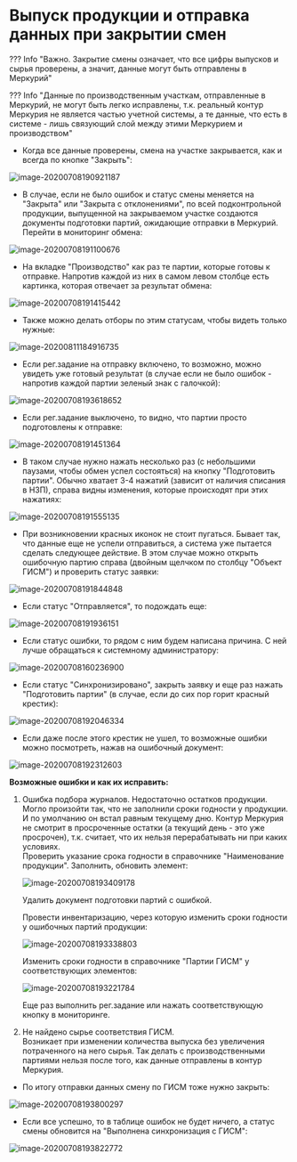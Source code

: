 # Выпуск продукции и отправка данных при закрытии смен

??? Info "Важно.  Закрытие смены означает, что все цифры выпусков и сырья проверены, а значит, данные могут быть отправлены в Меркурий"

??? Info "Данные по производственным участкам, отправленные в Меркурий, не могут быть легко исправлены, т.к. реальный контур Меркурия не является частью учетной системы, а те данные, что есть в системе - лишь связующий слой между этими Меркурием и производством"

- Когда все данные проверены, смена на участке закрывается, как и всегда по кнопке "Закрыть":

![image-20200708190921187](ProductionOutput.assets/image-20200708190921187.png)

- В случае, если не было ошибок и статус смены меняется на "Закрыта" или "Закрыта с отклонениями", по всей подконтрольной продукции, выпущенной на закрываемом участке создаются документы подготовки партий, ожидающие отправки в Меркурий. Перейти в мониторинг обмена:

![image-20200708191100676](ProductionOutput.assets/image-20200708191100676.png)

- На вкладке "Производство" как раз те партии, которые готовы к отправке.  Напротив каждой из них в самом левом столбце есть картинка, которая отвечает за результат обмена:

![image-20200708191415442](ProductionOutput.assets/image-20200708191415442.png)

- Также можно делать отборы по этим статусам, чтобы видеть только нужные:

![image-20200811184916735](ProductionOutput.assets/image-20200811184916735.png)

- Если рег.задание на отправку включено, то возможно, можно увидеть уже готовый результат (в случае если не было ошибок - напротив каждой партии зеленый знак с галочкой):

![image-20200708193618652](ProductionOutput.assets/image-20200708193618652.png)

- Если рег.задание выключено, то видно, что партии просто подготовлены к отправке:

![image-20200708191451364](ProductionOutput.assets/image-20200708191451364.png)

- В таком случае нужно нажать несколько раз (с небольшими паузами, чтобы обмен успел состояться) на кнопку "Подготовить партии". Обычно хватает 3-4 нажатий (зависит от наличия списания в НЗП), справа видны изменения, которые происходят при этих нажатиях:

![image-20200708191555135](ProductionOutput.assets/image-20200708191555135.png)

- При возникновении красных иконок не стоит пугаться. Бывает так, что данные еще не успели отправиться, а система уже пытается сделать следующее действие. В этом случае можно открыть ошибочную партию справа (двойным щелчком по столбцу "Объект ГИСМ") и проверить статус заявки:

![image-20200708191844848](ProductionOutput.assets/image-20200708191844848.png)

- Если статус "Отправляется", то подождать еще:

![image-20200708191936151](ProductionOutput.assets/image-20200708191936151.png)

- Если статус ошибки, то рядом с ним будем написана причина. С ней лучше обращаться к системному администратору:

![image-20200708160236900](ProductionOutput.assets/image-20200708160236900.png)

- Если статус "Синхронизировано", закрыть заявку и еще раз нажать "Подготовить партии" (в случае, если до сих пор горит красный крестик):

![image-20200708192046334](ProductionOutput.assets/image-20200708192046334.png)

- Если даже после этого крестик не ушел, то возможные ошибки можно посмотреть, нажав на ошибочный документ:

![image-20200708192312603](ProductionOutput.assets/image-20200811184619499.png)

**Возможные ошибки и как их исправить:**

1. Ошибка подбора журналов. Недостаточно остатков продукции.   
   Могло произойти так, что не заполнили сроки годности у продукции. И по умолчанию он встал равным текущему дню. Контур Меркурия не смотрит в просроченные остатки (а текущий день - это уже просрочен), т.к. считает, что их нельзя перерабатывать ни при каких условиях.  
   Проверить указание срока годности в справочнике "Наименование продукции". Заполнить, обновить элемент:

   ![image-20200708193409178](ProductionOutput.assets/image-20200708193409178.png)

   Удалить документ подготовки партий с ошибкой.

   Провести инвентаризацию, через которую изменить сроки годности у ошибочных партий продукции:

   ![image-20200708193338803](ProductionOutput.assets/image-20200708193338803.png)

   Изменить сроки годности в справочнике "Партии ГИСМ" у соответствующих элементов:

   ![image-20200708193221784](ProductionOutput.assets/image-20200708193221784.png)

   Еще раз выполнить рег.задание или нажать соответствующую кнопку в мониторинге.

2. Не найдено сырье соответствия ГИСМ.  
   Возникает при изменении количества выпуска без увеличения потраченного на него сырья. Так делать с производственными партиями нельзя после того, как данные отправлены в контур Меркурия. 

- По итогу отправки данных смену по ГИСМ тоже нужно закрыть:

![image-20200708193800297](ProductionOutput.assets/image-20200708193800297.png)

- Если все успешно, то в таблице ошибок не будет ничего, а статус смены обновится на "Выполнена синхронизация с ГИСМ":

![image-20200708193822772](ProductionOutput.assets/image-20200708193822772.png)